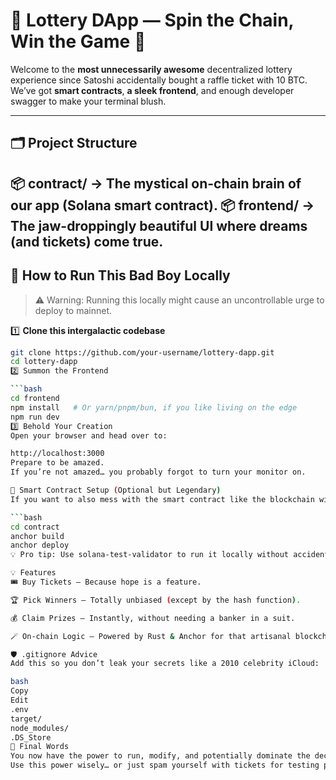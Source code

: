 # 🎰 **Lottery DApp — Spin the Chain, Win the Game** 🎰

Welcome to the **most unnecessarily awesome** decentralized lottery experience since Satoshi accidentally bought a raffle ticket with 10 BTC.  
We’ve got **smart contracts**, **a sleek frontend**, and enough developer swagger to make your terminal blush.  

---

## 🗂 Project Structure
📦 contract/ → The mystical on-chain brain of our app (Solana smart contract).
📦 frontend/ → The jaw-droppingly beautiful UI where dreams (and tickets) come true.
---

## 🚀 How to Run This Bad Boy Locally

> ⚠️ Warning: Running this locally might cause an uncontrollable urge to deploy to mainnet.

1️⃣ **Clone this intergalactic codebase**  

```bash
git clone https://github.com/your-username/lottery-dapp.git
cd lottery-dapp
2️⃣ Summon the Frontend

```bash
cd frontend
npm install   # Or yarn/pnpm/bun, if you like living on the edge
npm run dev
3️⃣ Behold Your Creation
Open your browser and head over to:

http://localhost:3000
Prepare to be amazed.
If you’re not amazed… you probably forgot to turn your monitor on.

🧙 Smart Contract Setup (Optional but Legendary)
If you want to also mess with the smart contract like the blockchain wizard you are:

```bash
cd contract
anchor build
anchor deploy
💡 Pro tip: Use solana-test-validator to run it locally without accidentally selling your house on mainnet.

💡 Features
🎟 Buy Tickets — Because hope is a feature.

🏆 Pick Winners — Totally unbiased (except by the hash function).

💰 Claim Prizes — Instantly, without needing a banker in a suit.

🪄 On-chain Logic — Powered by Rust & Anchor for that artisanal blockchain flavor.

🛡 .gitignore Advice
Add this so you don’t leak your secrets like a 2010 celebrity iCloud:

bash
Copy
Edit
.env
target/
node_modules/
.DS_Store
🐉 Final Words
You now have the power to run, modify, and potentially dominate the decentralized lottery scene.
Use this power wisely… or just spam yourself with tickets for testing purposes. We won’t judge.
